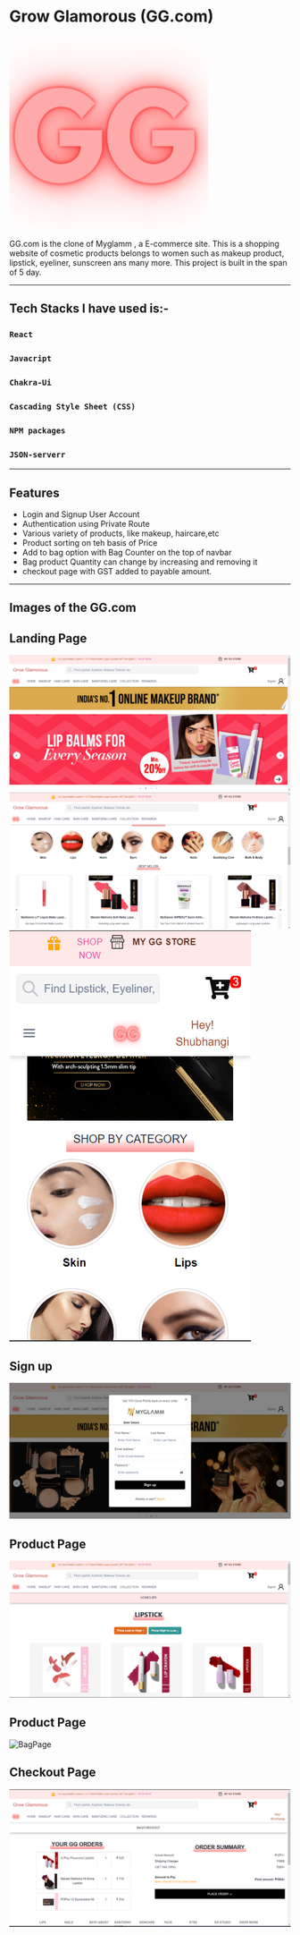 # Grow Glamorous (GG.com)

 ![Logo](/images/GGNew.png)

GG.com is the clone of Myglamm , a E-commerce site. This is a shopping website of cosmetic products belongs to women such as makeup product, lipstick, eyeliner, sunscreen ans many more. 
This project  is built in the span of 5 day.

***
## Tech Stacks I have used  is:-

### `React`
### `Javacript`
### `Chakra-Ui`
### `Cascading Style Sheet (CSS)`
### `NPM packages`
### `JSON-serverr`

***

##  Features 

 * Login and Signup User Account
 * Authentication using Private Route
 * Various variety of products, like makeup, haircare,etc
 * Product sorting on teh basis of Price
 * Add to bag option with Bag Counter on the top of navbar
 * Bag product Quantity can change by increasing and removing it
 * checkout page with GST added to payable amount.


***


## Images of the GG.com

## Landing Page

![LandingPage1](/images/LandingPage1.png)
![LandingPage2](/images/LandingPage2.png)
![responsive](/images/Rsposiveness.png)

 ## Sign up

![signup](/images/signup.png)

 ## Product Page

![ProductPage](/images/ProductPage.png) 
 
## Product Page

![BagPage](/images/Bag20Page.png) 

## Checkout Page

![checkout](/images/Checkout.png) 



